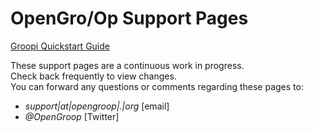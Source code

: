 # OpenGro/Op Support Pages

[Groopi Quickstart Guide](/groopi-quickstart/)  

These support pages are a continuous work in progress.  
Check back frequently to view changes.  
You can forward any questions or comments regarding these pages to:

+ *support|at|opengroop|.|org* [email]
+ *@OpenGroop* [Twitter]  







